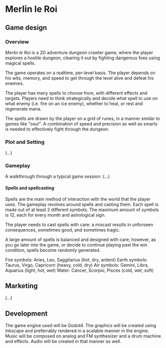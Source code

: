 Merlin le Roi
=============

Game design
-----------
### Overview

_Merlin le Roi_ is a 2D adventure dungeon crawler game, where the
player explores a hostile dungeon, clearing it out by fighting
dangerous foes using magical spells.

The game operates on a realtime, per-level basis. The player depends
on his wits, memory, and speed to get through the level alive and
defeat his enemies.

The player has many spells to choose from, with different effects and
targets. Players need to think strategically and decide what spell to
use on what enemy (i.e. fire on an ice enemy), whether to heal, or
rest and regenerate mana.

The spells are drawn by the player on a grid of runes, in a manner
similar to games like "osu!". A combination of speed and precision as
well as smarts is needed to effectively fight through the dungeon.


### Plot and Setting

(...)

### Gameplay

A walkthrough through a typical game session: (...)

#### Spells and spellcasting

Spells are the main method of interaction with the world that the
player uses. The gameplay revolves around spells and casting
them. Each spell is made out of at least 2 different symbols. The
maximum amount of symbols is 12, each for every month and astrological
sign.

The player needs to cast spells with care: a miscast results in
unforseen consequences, sometimes good, and sometimes tragic.

A large amount of spells is balanced and designed with care; however,
as you go later into the game, or decide to continue playing past the
win condition, spells become randomly generated.

Fire symbols: Aries, Leo, Saggitarius (hot, dry, ardent)
Earth symbols: Taurus, Virgo, Capricorn (heavy, cold, dry)
Air symbols: Gemini, Libra, Aquarius (light, hot, wet)
Water: Cancer, Scorpio, Pisces (cold, wet, soft)


Marketing
---------

(...)

Development
-----------

The game engine used will be Godot4. The graphics will be created
using Inkscape and preferrably rendered in a scalable manner in the
engine. Music will be composed on analog and FM synthesizer and a drum
machine and effects. Audio will be created in that manner as well.